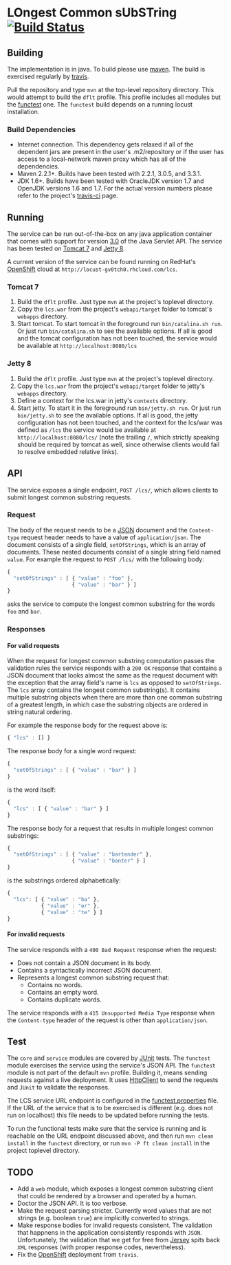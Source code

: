 # LOngest Common sUbSTring   [![Build Status](https://travis-ci.org/gv0tch0/locust.png)](https://travis-ci.org/gv0tch0/locust)

## Building

The implementation is in java. To build please use [maven](http://maven.apache.org/ "Maven Home"). The build is exercised regularly by [travis](https://travis-ci.org/gv0tch0/locust).

Pull the repository and type `mvn` at the top-level repository directory. This would attempt to build the `dflt` profile. This profile includes all modules but the [functest](https://github.com/gv0tch0/locust/tree/master/functest) one. The `functest` build depends on a running locust installation.

### Build Dependencies

- Internet connection. This dependency gets relaxed if all of the dependent jars are present in the user's .m2/repository or if the user has access to a local-network maven proxy which has all of the dependencies.
- Maven 2.2.1+. Builds have been tested with 2.2.1, 3.0.5, and 3.3.1.
- JDK 1.6+. Builds have been tested with OracleJDK version 1.7 and OpenJDK versions 1.6 and 1.7. For the actual version numbers please refer to the project's [travis-ci](https://travis-ci.org/gv0tch0/locust) page.

## Running

The service can be run out-of-the-box on any java application container that comes with support for version [3.0](http://jcp.org/en/jsr/detail?id=315) of the Java Servlet API. The service has been tested on [Tomcat 7](http://tomcat.apache.org/download-70.cgi) and [Jetty 8](http://download.eclipse.org/jetty/stable-8/dist/).

A current version of the service can be found running on RedHat's [OpenShift](https://www.openshift.com) cloud at `http://locust-gv0tch0.rhcloud.com/lcs`.

### Tomcat 7

1. Build the `dflt` profile. Just type `mvn` at the project's toplevel directory.
2. Copy the `lcs.war` from the project's `webapi/target` folder to tomcat's `webapps` directory.
3. Start tomcat. To start tomcat in the foreground run `bin/catalina.sh run`. Or just run `bin/catalina.sh` to see the available options. If all is good and the tomcat configuration has not been touched, the service would be available at `http://localhost:8080/lcs`

### Jetty 8

1. Build the `dflt` profile. Just type `mvn` at the project's toplevel directory.
2. Copy the `lcs.war` from the project's `webapi/target` folder to jetty's `webapps` directory.
3. Define a context for the lcs.war in jetty's `contexts` directory.
4. Start jetty. To start it in the foreground run `bin/jetty.sh run`. Or just run `bin/jetty.sh` to see the available options. If all is good, the jetty configuration has not been touched, and the context for the lcs/war was defined as `/lcs` the service would be available at `http://localhost:8080/lcs/` (note the trailing `/`, which strictly speaking should be required by tomcat as well, since otherwise clients would fail to resolve embedded relative links).

## API

The service exposes a single endpoint, `POST /lcs/`, which allows clients to submit longest common substring requests.

### Request

The body of the request needs to be a [JSON](http://json.org) document and the `Content-type` request header needs to have a value of `application/json`. The document consists of a single field, `setOfStrings`, which is an array of documents. These nested documents consist of a single string field named `value`. For example the request to `POST /lcs/` with the following body:
```javascript
{
  "setOfStrings" : [ { "value" : "foo" },
                     { "value" : "bar" } ]
}
```
asks the service to compute the longest common substring for the words `foo` and `bar`.

### Responses

#### For valid requests

When the request for longest common substring computation passes the validation rules the service responds with a `200 OK` response that contains a JSON document that looks almost the same as the request document with the exception that the array field's name is `lcs` as opposed to `setOfStrings`. The `lcs` array contains the longest common substring(s). It contains multiple substring objects when there are more than one common substring of a greatest length, in which case the substring objects are ordered in string natural ordering.

For example the response body for the request above is:
```javascript
{ "lcs" : [] }
```

The response body for a single word request:
```javascript
{
  "setOfStrings" : [ { "value" : "bar" } ]
}
```
is the word itself:
```javascript
{
  "lcs" : [ { "value" : "bar" } ]
}
```

The response body for a request that results in multiple longest common substrings:
```javascript
{
  "setOfStrings" : [ { "value" : "bartender" },
                     { "value" : "banter" } ]
}
```
is the substrings ordered alphabetically:
```javascript
{
  "lcs": [ { "value" : "ba" },
           { "value" : "er" },
           { "value" : "te" } ]
}
```

#### For invalid requests

The service responds with a `400 Bad Request` response when the request:
- Does not contain a JSON document in its body.
- Contains a syntactically incorrect JSON document.
- Represents a longest common substring request that:
  - Contains no words.
  - Contains an empty word.
  - Contains duplicate words.

The service responds with a `415 Unsupported Media Type` response when the `Content-type` header of the request is other than `application/json`.

## Test

The `core` and `service` modules are covered by [JUnit](http://junit.org) tests. The `functest` module exercises the service using the service's JSON API. The `functest` module is not part of the default `mvn` profile. Building it, means sending requests against a live deployment. It uses [HttpClient](http://hc.apache.org/httpclient-3.x/) to send the requests and `JUnit` to validate the responses.

The LCS service URL endpoint is configured in the [functest.properties](https://github.com/gv0tch0/locust/blob/master/functest/src/test/resources/io/github/gv0tch0/locust/functest/functest.properties) file. If the URL of the service that is to be exercised is different (e.g. does not run on localhost) this file needs to be updated before running the tests.

To run the functional tests make sure that the service is running and is reachable on the URL endpoint discussed above, and then run `mvn clean install` in the `functest` directory, or run `mvn -P ft clean install` in the project toplevel directory.

## TODO

- Add a `web` module, which exposes a longest common substring client that could be rendered by a browser and operated by a human.
- Doctor the JSON API. It is too verbose.
- Make the request parsing stricter. Currently word values that are not strings (e.g. boolean `true`) are implicitly converted to strings.
- Make response bodies for invalid requests consistent. The validation that happnens in the application consistently responds with `JSON`. Unfortunately, the validation that we get for free from [Jersey](https://jersey.java.net/) spits back `XML` responses (with proper response codes, nevertheless).
- Fix the [OpenShift](https://www.openshift.com/) deployment from `travis`.

